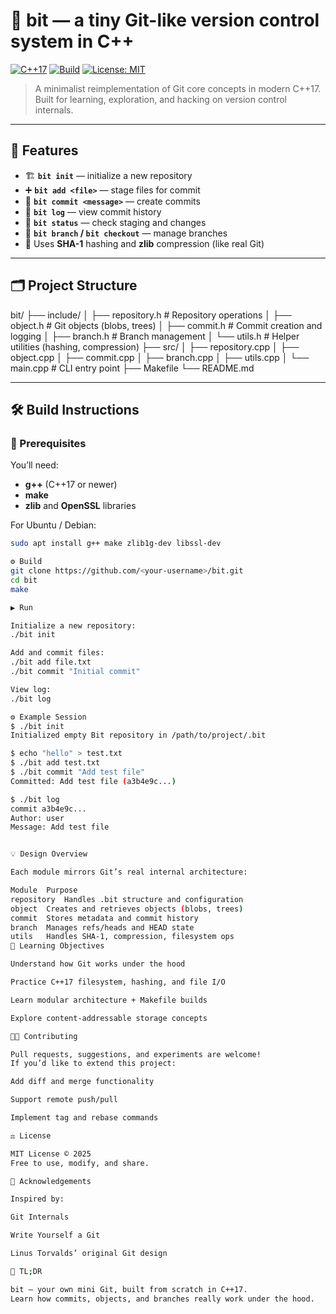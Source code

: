 # 🧠 bit — a tiny Git-like version control system in C++

[![C++17](https://img.shields.io/badge/C%2B%2B-17-blue.svg)](https://isocpp.org/)
[![Build](https://img.shields.io/badge/build-passing-brightgreen.svg)]()
[![License: MIT](https://img.shields.io/badge/license-MIT-lightgrey.svg)](LICENSE)

> A minimalist reimplementation of Git core concepts in modern C++17.  
> Built for learning, exploration, and hacking on version control internals.

---

## 🚀 Features

- 🏗️ **`bit init`** — initialize a new repository  
- ➕ **`bit add <file>`** — stage files for commit  
- 🧾 **`bit commit <message>`** — create commits  
- 📜 **`bit log`** — view commit history  
- 📂 **`bit status`** — check staging and changes  
- 🌿 **`bit branch` / `bit checkout`** — manage branches  
- 🔐 Uses **SHA-1** hashing and **zlib** compression (like real Git)

---

## 🗂️ Project Structure

bit/
├── include/
│ ├── repository.h # Repository operations
│ ├── object.h # Git objects (blobs, trees)
│ ├── commit.h # Commit creation and logging
│ ├── branch.h # Branch management
│ └── utils.h # Helper utilities (hashing, compression)
├── src/
│ ├── repository.cpp
│ ├── object.cpp
│ ├── commit.cpp
│ ├── branch.cpp
│ ├── utils.cpp
│ └── main.cpp # CLI entry point
├── Makefile
└── README.md

---

## 🛠️ Build Instructions

### 🔧 Prerequisites
You’ll need:
- **g++** (C++17 or newer)
- **make**
- **zlib** and **OpenSSL** libraries

For Ubuntu / Debian:
```bash
sudo apt install g++ make zlib1g-dev libssl-dev

⚙️ Build
git clone https://github.com/<your-username>/bit.git
cd bit
make

▶️ Run

Initialize a new repository:
./bit init

Add and commit files:
./bit add file.txt
./bit commit "Initial commit"

View log:
./bit log

⚙️ Example Session
$ ./bit init
Initialized empty Bit repository in /path/to/project/.bit

$ echo "hello" > test.txt
$ ./bit add test.txt
$ ./bit commit "Add test file"
Committed: Add test file (a3b4e9c...)

$ ./bit log
commit a3b4e9c...
Author: user
Message: Add test file


💡 Design Overview

Each module mirrors Git’s real internal architecture:

Module	Purpose
repository	Handles .bit structure and configuration
object	Creates and retrieves objects (blobs, trees)
commit	Stores metadata and commit history
branch	Manages refs/heads and HEAD state
utils	Handles SHA-1, compression, filesystem ops
📘 Learning Objectives

Understand how Git works under the hood

Practice C++17 filesystem, hashing, and file I/O

Learn modular architecture + Makefile builds

Explore content-addressable storage concepts

🧑‍💻 Contributing

Pull requests, suggestions, and experiments are welcome!
If you’d like to extend this project:

Add diff and merge functionality

Support remote push/pull

Implement tag and rebase commands

⚖️ License

MIT License © 2025
Free to use, modify, and share.

🌟 Acknowledgements

Inspired by:

Git Internals

Write Yourself a Git

Linus Torvalds’ original Git design

🧊 TL;DR

bit — your own mini Git, built from scratch in C++17.
Learn how commits, objects, and branches really work under the hood.